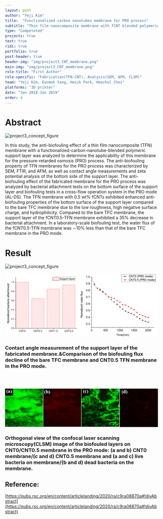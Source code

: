 ```yaml
---
layout: post
author: "Yeji Kim"
title:  "Functionalized carbon nanotubes membrane for PRO process"
subtitle: "Thin film nanocomposite membrane with fCNT blended polymeric support "
type: "Compeleted"
projects: true
text: true
ridi: true
portfolio: true
post-header: true
header-img: "img/project3_CNT_membrane.png"
main-img: "img/project3_CNT_membrane.png"
role-title: "First Author"
role-specific: "Fabrication(TFN-CNT), Analysis(SEM, AFM, CLSM)"
team: "Yeji Kim, Eunmok Yang, Hosik Park, Heechul Choi"
platforms: "3D printer"
date: "Jan 2018-Jan 2019"
order: 4
---
```

# Abstract

![project3_concept_figure](img/concept_figure.JPG)

In this study, the anti-biofouling effect of a thin film nanocomposite (TFN) membrane with a functionalized-carbon-nanotube-blended polymeric support layer was analyzed to determine the applicability of this membrane for the pressure-retarded osmosis (PRO) process. The anti-biofouling property of TFN membranes for the PRO process was characterized by SEM, FTIR, and AFM, as well as contact angle measurements and zeta potential analysis of the bottom side of the support layer. The anti-biofouling effect of the fabricated membrane for the PRO process was analyzed by bacterial attachment tests on the bottom surface of the support layer and biofouling tests in a cross-flow operation system in the PRO mode (AL-DS). The TFN membrane with 0.5 wt% fCNTs exhibited enhanced anti-biofouling properties of the bottom surface of the support layer compared to the bare TFC membrane due to the low roughness, high negative surface charge, and hydrophilicity. Compared to the bare TFC membrane, the support layer of the fCNT0.5-TFN membrane exhibited a 35% decrease in bacterial attachment. In a laboratory-scale biofouling test, the water flux of the fCNT0.5-TFN membrane was ∼10% less than that of the bare TFC membrane in the PRO mode.

# Result

![project3_concept_figure](img/contact_angle_img.png)


![project3_concept_figure](img/paper_result_img1.png)

### Contact angle measurement of the support layer of the fabricated membrane.&Comparison of the biofouling flux decline of the bare TFC membrane and CNT0.5 TFN membrane in the PRO mode.

<br>
<br>


![project3_concept_figure](img/paper_result_img2.png)

### Orthogonal view of the confocal laser scanning microscopy(CLSM) image of the biofouled layers on CNT0/CNT0.5 membrane in the PRO mode: (a and b) CNT0 membrane/(c and d) CNT0.5 membrane and (a and c) live bacteria on membrane/(b and d) dead bacteria on the membrane.


## Reference:
[https://pubs.rsc.org/en/content/articlelanding/2020/ra/c9ra08870a#!divAbstract](https://pubs.rsc.org/en/content/articlelanding/2020/ra/c9ra08870a#!divAbstract)

